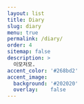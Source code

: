 ```yaml
---
layout: list
title: Diary
slug: diary
menu: true
permalink: /diary/
order: 4
sitemap: false
description: >
  이모저모.
accent_color: '#268bd2'
accent_image:
  background: '#202020'
  overlay:    false
---
```

